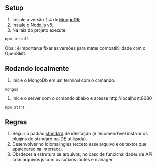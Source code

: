 
## Setup

1. Instale a versão 2.4 do [MongoDB](https://docs.mongodb.com/manual/tutorial/install-mongodb-on-linux/);
1. Instale o [Node.js](https://nodejs.org) v5;
1. Na raiz do projeto execute:
```
npm install
```
Obs.: é importante fixar as versões para mater compatibilidade com o OpenShift.

## Rodando localmente

1. Inicie o MongoDb em um terminal com o comando:
```
mongod
```
1. Inicie o server com o comando abaixo e acesse http://localhost:8080
```
npm start
```

## Regras

1. Seguir o padrão [standard](https://github.com/feross/standard) de identação (é recomendavel instalar os plugins do standard na IDE utilizada).
1. Desenvolver no idioma ingles (exceto esse arquivo e os textos que aparecerão na interface).
1. Obedecer a estrutura de arquivos, no caso de funcionalidades de API criar arquivos js com os sufixos routes e manager.
